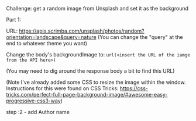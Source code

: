 Challenge: get a random image from Unsplash and set it as the background

Part 1:

URL: https://apis.scrimba.com/unsplash/photos/random?orientation=landscape&query=nature
(You can change the "query" at the end to whatever theme you want)

Change the body's backgroundImage to:
`url(<insert the URL of the iamge from the API here>)`

(You may need to dig around the response body a bit to find this URL)

(Note I've already added some CSS to resize the image within the window.
Instructions for this were found on CSS Tricks:
https://css-tricks.com/perfect-full-page-background-image/#awesome-easy-progressive-css3-way)

step :2 - add Author name
